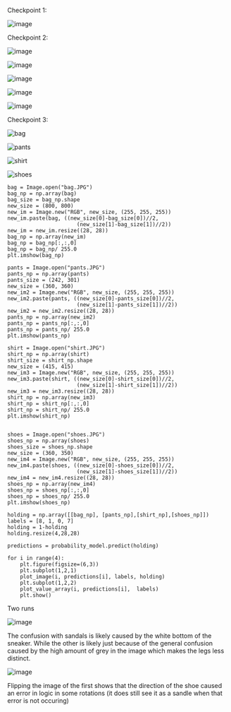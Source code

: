 Checkpoint 1:

![image](https://user-images.githubusercontent.com/68211239/162488779-fb0dc513-6f5a-478e-80db-7d05e65ea6ec.png)

Checkpoint 2:

![image](https://user-images.githubusercontent.com/68211239/162760384-141121fb-5d3f-42db-a542-04fb75f474c4.png)

![image](https://user-images.githubusercontent.com/68211239/162493892-1de52d8c-3fd9-4468-bd75-ca4b01a12a21.png)

![image](https://user-images.githubusercontent.com/68211239/162760486-92157b2e-f6a2-467a-840c-f74d45c04f45.png)

![image](https://user-images.githubusercontent.com/68211239/162760619-8e024d91-2321-4c47-8c11-9be5b4fe58cc.png)

![image](https://user-images.githubusercontent.com/68211239/162761619-bb55dd5e-1b33-48a4-a6a1-b7c0eb0ae81d.png)



Checkpoint 3:

![bag](https://user-images.githubusercontent.com/68211239/162672260-7e343b65-4d3c-41b6-a22a-0d7899df6ffc.JPG)

![pants](https://user-images.githubusercontent.com/68211239/162672229-60f6c3f0-c2df-4e98-8fa3-e2e4e5087daf.JPG)

![shirt](https://user-images.githubusercontent.com/68211239/162672163-6f50c2a0-d535-4d4b-ab91-36dfd9dbfe0d.JPG)

![shoes](https://user-images.githubusercontent.com/68211239/162760997-bc3960bd-b5cf-428c-904b-c7c030433a30.JPG)


```{r}
bag = Image.open("bag.JPG")
bag_np = np.array(bag)
bag_size = bag_np.shape
new_size = (800, 800)
new_im = Image.new("RGB", new_size, (255, 255, 255))
new_im.paste(bag, ((new_size[0]-bag_size[0])//2,
                      (new_size[1]-bag_size[1])//2))
new_im = new_im.resize((28, 28))
bag_np = np.array(new_im)
bag_np = bag_np[:,:,0]
bag_np = bag_np/ 255.0
plt.imshow(bag_np)

pants = Image.open("pants.JPG")
pants_np = np.array(pants)
pants_size = (242, 301)
new_size = (360, 360)
new_im2 = Image.new("RGB", new_size, (255, 255, 255))
new_im2.paste(pants, ((new_size[0]-pants_size[0])//2,
                      (new_size[1]-pants_size[1])//2))
new_im2 = new_im2.resize((28, 28))
pants_np = np.array(new_im2)
pants_np = pants_np[:,:,0]
pants_np = pants_np/ 255.0
plt.imshow(pants_np)

shirt = Image.open("shirt.JPG")
shirt_np = np.array(shirt)
shirt_size = shirt_np.shape
new_size = (415, 415)
new_im3 = Image.new("RGB", new_size, (255, 255, 255))
new_im3.paste(shirt, ((new_size[0]-shirt_size[0])//2,
                      (new_size[1]-shirt_size[1])//2))
new_im3 = new_im3.resize((28, 28))
shirt_np = np.array(new_im3)
shirt_np = shirt_np[:,:,0]
shirt_np = shirt_np/ 255.0
plt.imshow(shirt_np)


shoes = Image.open("shoes.JPG")
shoes_np = np.array(shoes)
shoes_size = shoes_np.shape
new_size = (360, 350)
new_im4 = Image.new("RGB", new_size, (255, 255, 255))
new_im4.paste(shoes, ((new_size[0]-shoes_size[0])//2,
                      (new_size[1]-shoes_size[1])//2))
new_im4 = new_im4.resize((28, 28))
shoes_np = np.array(new_im4)
shoes_np = shoes_np[:,:,0]
shoes_np = shoes_np/ 255.0
plt.imshow(shoes_np)
```
```{r}
holding = np.array([[bag_np], [pants_np],[shirt_np],[shoes_np]])
labels = [8, 1, 0, 7]
holding = 1-holding
holding.resize(4,28,28)

predictions = probability_model.predict(holding)

for i in range(4):
    plt.figure(figsize=(6,3))
    plt.subplot(1,2,1)
    plot_image(i, predictions[i], labels, holding)
    plt.subplot(1,2,2)
    plot_value_array(i, predictions[i],  labels)
    plt.show()
```
Two runs

![image](https://user-images.githubusercontent.com/68211239/162671860-b5a03b26-db47-46a9-9408-ba6156dff05c.png)

The confusion with sandals is likely caused by the white bottom of the sneaker. While the other is likely just because of the general confusion caused by the high amount of grey in the image which makes the legs less distinct.

![image](https://user-images.githubusercontent.com/68211239/162762343-86b32c7f-124a-4eab-bede-690578008e18.png)

Flipping the image of the first shows that the direction of the shoe caused an error in logic in some rotations (it does still see it as a sandle when that error is not occuring)



